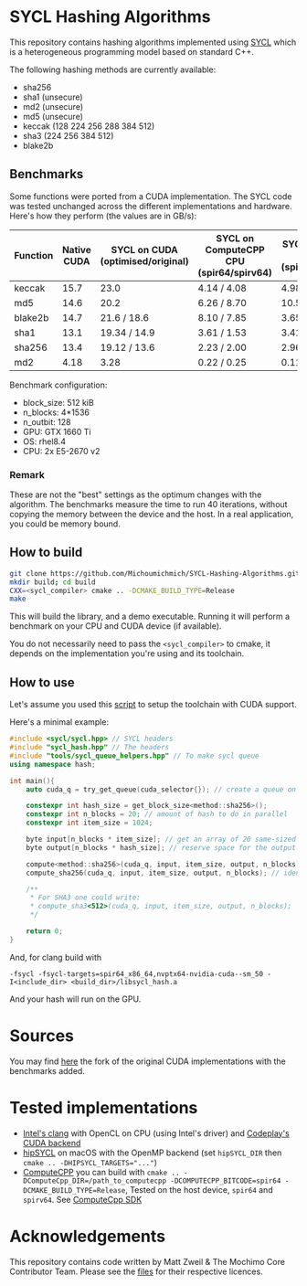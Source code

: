 # SYCL Hashing Algorithms

This repository contains hashing algorithms implemented using [SYCL](https://www.khronos.org/sycl/) which is a heterogeneous programming model based on standard C++.

The following hashing methods are currently available:

- sha256
- sha1 (unsecure)
- md2 (unsecure)
- md5 (unsecure)
- keccak (128 224 256 288 384 512)
- sha3 (224 256 384 512)
- blake2b

## Benchmarks

Some functions were ported from a CUDA implementation. The SYCL code was tested unchanged across the different implementations and hardware. Here's how they perform (the values are in GB/s):

| Function | Native CUDA | SYCL on CUDA (optimised/original) | SYCL on ComputeCPP CPU (spir64/spirv64) | SYCL on DPC++ CPU (spir64_x86_64) | SYCL on hipSYCL (omp/cuda) |
| -------- | ----------- | ------------------------------------------- | --------------------------------------- | --------------------------------- | -------------------------- |
| keccak   | 15.7        | 23.0                                 | 4.14 / 4.08                             | 4.98                              | 4.32 / 12.3                |
| md5      | 14.6        | 20.2                               | 6.26 / 8.70                             | 10.5                              | 9.27 / 19.8                |
| blake2b  | 14.7        | 21.6 / 18.6                                 | 8.10 / 7.85                             | 3.65                              | 6.03 / 12.1                |
| sha1     | 13.1        | 19.34 / 14.9                                | 3.61 / 1.53                             | 3.41                              | 4.26 / 14.3                |
| sha256   | 13.4        | 19.12 / 13.6                                | 2.23 / 2.00                             | 2.96                              | 2.93 / 13.3                |
| md2      | 4.18        | 3.28                                        | 0.22 / 0.25                             | 0.112                             | 0.25 / 1.91                |

Benchmark configuration:

- block_size: 512 kiB
- n_blocks: 4\*1536
- n_outbit: 128
- GPU: GTX 1660 Ti
- OS: rhel8.4
- CPU: 2x E5-2670 v2

### Remark

These are not the "best" settings as the optimum changes with the algorithm. The benchmarks measure the time to run 40 iterations, without copying the memory between the device and the host. In a real application, you could be memory bound.

## How to build

```bash
git clone https://github.com/Michoumichmich/SYCL-Hashing-Algorithms.git ; cd SYCL-Hashing-Algorithms;
mkdir build; cd build
CXX=<sycl_compiler> cmake .. -DCMAKE_BUILD_TYPE=Release
make
```

This will build the library, and a demo executable. Running it will perform a benchmark on your CPU and CUDA device (if available).

You do not necessarily need to pass the `<sycl_compiler>` to cmake, it depends on the implementation you're using and its toolchain.

## How to use

Let's assume you used this [script](https://github.com/Michoumichmich/oneAPI-setup-script) to setup the toolchain with CUDA support.

Here's a minimal example:

```C++
#include <sycl/sycl.hpp> // SYCL headers
#include "sycl_hash.hpp" // The headers
#include "tools/sycl_queue_helpers.hpp" // To make sycl queue
using namespace hash;

int main(){
    auto cuda_q = try_get_queue(cuda_selector{}); // create a queue on a cuda device and attach an exception handler

    constexpr int hash_size = get_block_size<method::sha256>();
    constexpr int n_blocks = 20; // amount of hash to do in parallel
    constexpr int item_size = 1024;

    byte input[n_blocks * item_size]; // get an array of 20 same-sized data items to hash;
    byte output[n_blocks * hash_size]; // reserve space for the output

    compute<method::sha256>(cuda_q, input, item_size, output, n_blocks); // do the computing
    compute_sha256(cuda_q, input, item_size, output, n_blocks); // identical

    /**
     * For SHA3 one could write:
     * compute_sha3<512>(cuda_q, input, item_size, output, n_blocks);
     */

    return 0;
}
```

And, for clang build with

```
-fsycl -fsycl-targets=spir64_x86_64,nvptx64-nvidia-cuda--sm_50 -I<include_dir> <build_dir>/libsycl_hash.a
```

And your hash will run on the GPU.

# Sources

You may find [here](https://github.com/Michoumichmich/cuda-hashing-algos-with-benchmark) the fork of the original CUDA implementations with the benchmarks added.

# Tested implementations

- [Intel's clang](https://github.com/intel/llvm) with OpenCL on CPU (using Intel's driver) and [Codeplay's CUDA backend](https://www.codeplay.com/solutions/oneapi/for-cuda/)
- [hipSYCL](https://github.com/illuhad/hipSYCL) on macOS with the OpenMP backend (set `hipSYCL_DIR` then `cmake .. -DHIPSYCL_TARGETS="..."`)
- [ComputeCPP](https://developer.codeplay.com/products/computecpp/ce/home) you can build with `cmake .. -DComputeCpp_DIR=/path_to_computecpp -DCOMPUTECPP_BITCODE=spir64 -DCMAKE_BUILD_TYPE=Release`, Tested on the host device, `spir64` and `spirv64`. See [ComputeCpp SDK](https://github.com/codeplaysoftware/computecpp-sdk)

# Acknowledgements

This repository contains code written by Matt Zweil & The Mochimo Core Contributor Team. Please see the [files](https://github.com/mochimodev/cuda-hashing-algos) for their respective licences.
